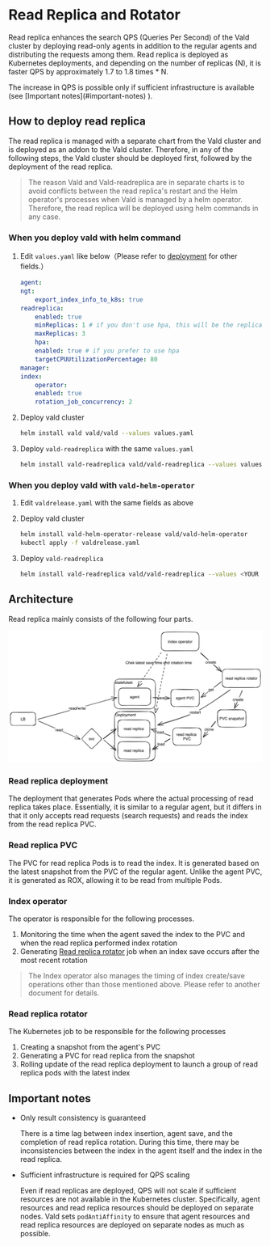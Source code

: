 # Read Replica and Rotator

Read replica enhances the search QPS (Queries Per Second) of the Vald cluster by deploying read-only agents in addition to the regular agents and distributing the requests among them. Read replica is deployed as Kubernetes deployments, and depending on the number of replicas (N), it is faster QPS by approximately 1.7 to 1.8 times \* N.

<div class="notice">
The increase in QPS is possible only if sufficient infrastructure is available (see [Important notes](#important-notes) ).
</div>

## How to deploy read replica

The read replica is managed with a separate chart from the Vald cluster and is deployed as an addon to the Vald cluster. Therefore, in any of the following steps, the Vald cluster should be deployed first, followed by the deployment of the read replica.

> The reason Vald and Vald-readreplica are in separate charts is to avoid conflicts between the read replica's restart and the Helm operator's processes when Vald is managed by a helm operator. Therefore, the read replica will be deployed using helm commands in any case.

### When you deploy vald with helm command

1. Edit `values.yaml` like below（Please refer to [deployment](deployment) for other fields.）

   ```yaml
   agent:
   ngt:
       export_index_info_to_k8s: true
   readreplica:
       enabled: true
       minReplicas: 1 # if you don't use hpa, this will be the replicas of the Deployment
       maxReplicas: 3
       hpa:
       enabled: true # if you prefer to use hpa
       targetCPUUtilizationPercentage: 80
   manager:
   index:
       operator:
       enabled: true
       rotation_job_concurrency: 2
   ```


1. Deploy vald cluster


   ```bash
   helm install vald vald/vald --values values.yaml
   ```

1. Deploy `vald-readreplica` with the same `values.yaml`
   ```bash
   helm install vald-readreplica vald/vald-readreplica --values values.yaml
   ```

### When you deploy vald with `vald-helm-operator`

1. Edit `valdrelease.yaml` with the same fields as above

1. Deploy vald cluster

   ```bash
   helm install vald-helm-operator-release vald/vald-helm-operator
   kubectl apply -f valdrelease.yaml
   ```

1. Deploy `vald-readreplica`
   ```bash
   helm install vald-readreplica vald/vald-readreplica --values <YOUR VALUES YAML FILE PATH>
   ```

## Architecture

Read replica mainly consists of the following four parts.

<img src="../../assets/docs/guides/read-replica-and-rotator/architecture.png" />

### Read replica deployment

The deployment that generates Pods where the actual processing of read replica takes place. Essentially, it is similar to a regular agent, but it differs in that it only accepts read requests (search requests) and reads the index from the read replica PVC.

### Read replica PVC

The PVC for read replica Pods is to read the index. It is generated based on the latest snapshot from the PVC of the regular agent. Unlike the agent PVC, it is generated as ROX, allowing it to be read from multiple Pods.

### Index operator

The operator is responsible for the following processes.

1. Monitoring the time when the agent saved the index to the PVC and when the read replica performed index rotation
1. Generating [Read replica rotator](#read-replica-rotator) job when an index save occurs after the most recent rotation

> The Index operator also manages the timing of index create/save operations other than those mentioned above. Please refer to another document for details.

### Read replica rotator

The Kubernetes job to be responsible for the following processes

1. Creating a snapshot from the agent's PVC
1. Generating a PVC for read replica from the snapshot
1. Rolling update of the read replica deployment to launch a group of read replica pods with the latest index

## Important notes

- Only result consistency is guaranteed

  There is a time lag between index insertion, agent save, and the completion of read replica rotation. During this time, there may be inconsistencies between the index in the agent itself and the index in the read replica.

- Sufficient infrastructure is required for QPS scaling

  Even if read replicas are deployed, QPS will not scale if sufficient resources are not available in the Kubernetes cluster. Specifically, agent resources and read replica resources should be deployed on separate nodes. Vald sets `podAntiAffinity` to ensure that agent resources and read replica resources are deployed on separate nodes as much as possible.
